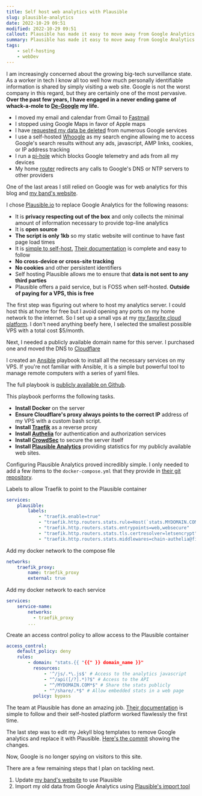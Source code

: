```yaml
---
title: Self host web analytics with Plausible
slug: plausible-analytics
date: 2022-10-29 09:51
modified: 2022-10-29 09:51
callout: Plausible has made it easy to move away from Google Analytics
summary: Plausible has made it easy to move away from Google Analytics
tags:
    - self-hosting
    - webDev
---
```


I am increasingly concerned about the growing big-tech surveillance state. As a worker in tech I know all too well how much personally identifiable information is shared by simply visiting a web site. Google is not the worst company in this regard, but they are certainly one of the most pervasive. **Over the past few years, I have engaged in a never ending game of whack-a-mole to [De-Google](https://en.wikipedia.org/wiki/DeGoogle) my life.**

-   I moved my email and calendar from Gmail to [Fastmail](https://fastmail.com)
-   I stopped using Google Maps in favor of Apple maps
-   I have [requested my data be deleted](https://www.spikenow.com/blog/tips-tricks/how-to-de-google-yourself/) from numerous Google services
-   I use a self-hosted [Whoogle](https://github.com/benbusby/whoogle-search) as my search engine allowing me to access Google's search results without any ads, javascript, AMP links, cookies, or IP address tracking
-   I run a [pi-hole](https://github.com/pi-hole/pi-hole) which blocks Google telemetry and ads from all my devices
-   My home [router](https://opnsense.org/) redirects any calls to Google's DNS or NTP servers to other providers

One of the last areas I still relied on Google was for web analytics for this blog and [my band's website](https://strungoutstringband.com).

I chose [Plausible.io](https://plausible.io) to replace Google Analytics for the following reasons:

-   It is **privacy respecting out of the box** and only collects the minimal amount of information necessary to provide top-line analytics
-   It is **open source**
-   **The script is only 1kb** so my static website will continue to have fast page load times
-   It is [simple to self-host.](https://plausible.io/docs/) [Their documentation](https://plausible.io/docs/) is complete and easy to follow
-   **No cross-device or cross-site tracking**
-   **No cookies** and other persistent identifiers
-   Self hosting Plausible allows me to ensure that **data is not sent to any third parties**
-   Plausible offers a paid service, but is FOSS when self-hosted. **Outside of paying for a VPS, this is free**

The first step was figuring out where to host my analytics server. I could host this at home for free but I avoid opening any ports on my home network to the internet. So I set up a small vps at my [my favorite cloud platform](https://www.linode.com/). I don't need anything beefy here, I selected the smallest possible VPS with a total cost $5/month.

Next, I needed a publicly available domain name for this server. I purchased one and moved the DNS to [Cloudflare](https://www.cloudflare.com/)

I created an [Ansible](https://www.ansible.com/) playbook to install all the necessary services on my VPS. If you're not familiar with Ansible, it is a simple but powerful tool to manage remote computers with a series of yaml files.

The full playbook is [publicly available on Github](https://github.com/natelandau/ansible-public-vps).

This playbook performs the following tasks.

-   **Install Docker** on the server
-   **Ensure Cloudflare's proxy always points to the correct IP** address of my VPS with a custom bash script.
-   **Install [Traefik](https://doc.traefik.io/traefik/)** as a reverse proxy
-   **Install [Authelia](https://www.authelia.com/)** for authentication and authorization services
-   **Install [CrowdSec](https://www.crowdsec.net/)** to secure the server itself
-   **Install [Plausible Analytics](https://plausible.io/)** providing statistics for my publicly available web sites.

Configuring Plausible Analytics proved incredibly simple. I only needed to add a few items to the `docker-compose.yml` that they provide in [their git repository](https://github.com/plausible/hosting).

Labels to allow Traefik to point to the Plausible container

```yaml
services:
    plausible:
        labels:
            - "traefik.enable=true"
            - "traefik.http.routers.stats.rule=Host(`stats.MYDOMAIN.COM`)"
            - "traefik.http.routers.stats.entrypoints=web,websecure"
            - "traefik.http.routers.stats.tls.certresolver=letsencrypt"
            - "traefik.http.routers.stats.middlewares=chain-authelia@file"
```

Add my docker network to the compose file

```yaml
networks:
    traefik_proxy:
        name: traefik_proxy
        external: true
```

Add my docker network to each service

```yaml
services:
    service-name:
        networks:
          - traefik_proxy
        ...
```

Create an access control policy to allow access to the Plausible container

```yaml
access_control:
    default_policy: deny
    rules:
        - domain: "stats.{{ "{{" }} domain_name }}"
          resources:
              - '^/js/.*\.js$' # Access to the analytics javascript
              - "^/api([/?].*)?$" # Access to the API
              - "^/MYDOMAIN.COM*$" # Share the stats publicly
              - "^/share/.*$" # Allow embedded stats in a web page
          policy: bypass
```

The team at Plausible has done an amazing job. [Their documentation](https://plausible.io/docs/) is simple to follow and their self-hosted platform worked flawlessly the first time.

The last step was to edit my Jekyll blog templates to remove Google analytics and replace it with Plausible. [Here's the commit](https://github.com/natelandau/natelandau.com/commit/d5072460a1cb57dd4c70d371e0e2b4741fe4e733) showing the changes.

Now, Google is no longer spying on visitors to this site.

There are a few remaining steps that I plan on tackling next.

1. Update [my band's website](https://strungoutstringband.com) to use Plausible
2. Import my old data from Google Analytics using [Plausible's import tool](https://plausible.io/docs/google-analytics-import)
